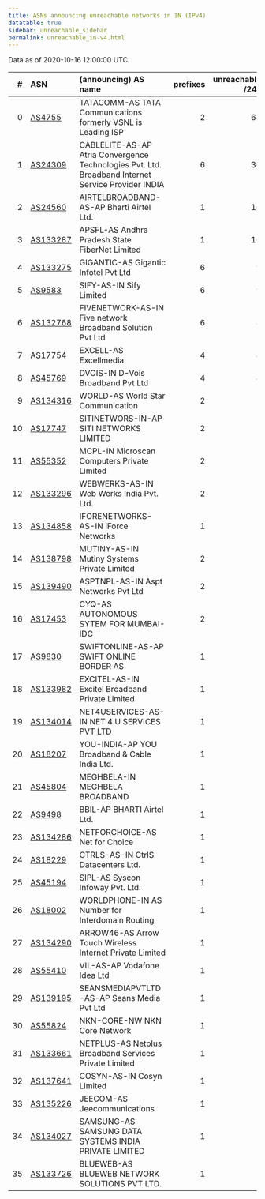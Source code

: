 ```yaml
---
title: ASNs announcing unreachable networks in IN (IPv4)
datatable: true
sidebar: unreachable_sidebar
permalink: unreachable_in-v4.html
---
```


Data as of 2020-10-16 12:00:00 UTC


<div class="datatable-begin"></div>

|   # | ASN                                      | (announcing) AS name                                                                               |   prefixes |   unreachable /24s |
|----:|:-----------------------------------------|:---------------------------------------------------------------------------------------------------|-----------:|-------------------:|
|   0 | [AS4755](unreachable_AS4755-v4.html)     | TATACOMM-AS TATA Communications formerly VSNL is Leading ISP                                       |          2 |                 64 |
|   1 | [AS24309](unreachable_AS24309-v4.html)   | CABLELITE-AS-AP Atria Convergence Technologies Pvt. Ltd. Broadband Internet Service Provider INDIA |          6 |                 36 |
|   2 | [AS24560](unreachable_AS24560-v4.html)   | AIRTELBROADBAND-AS-AP Bharti Airtel Ltd.                                                           |          1 |                 16 |
|   3 | [AS133287](unreachable_AS133287-v4.html) | APSFL-AS Andhra Pradesh State FiberNet Limited                                                     |          1 |                 16 |
|   4 | [AS133275](unreachable_AS133275-v4.html) | GIGANTIC-AS Gigantic Infotel Pvt Ltd                                                               |          6 |                  9 |
|   5 | [AS9583](unreachable_AS9583-v4.html)     | SIFY-AS-IN Sify Limited                                                                            |          6 |                  9 |
|   6 | [AS132768](unreachable_AS132768-v4.html) | FIVENETWORK-AS-IN Five network Broadband Solution Pvt Ltd                                          |          6 |                  8 |
|   7 | [AS17754](unreachable_AS17754-v4.html)   | EXCELL-AS Excellmedia                                                                              |          4 |                  4 |
|   8 | [AS45769](unreachable_AS45769-v4.html)   | DVOIS-IN D-Vois Broadband Pvt Ltd                                                                  |          4 |                  4 |
|   9 | [AS134316](unreachable_AS134316-v4.html) | WORLD-AS World Star Communication                                                                  |          2 |                  2 |
|  10 | [AS17747](unreachable_AS17747-v4.html)   | SITINETWORS-IN-AP SITI NETWORKS LIMITED                                                            |          2 |                  2 |
|  11 | [AS55352](unreachable_AS55352-v4.html)   | MCPL-IN Microscan Computers Private Limited                                                        |          2 |                  2 |
|  12 | [AS133296](unreachable_AS133296-v4.html) | WEBWERKS-AS-IN Web Werks India Pvt. Ltd.                                                           |          2 |                  2 |
|  13 | [AS134858](unreachable_AS134858-v4.html) | IFORENETWORKS-AS-IN iForce Networks                                                                |          1 |                  2 |
|  14 | [AS138798](unreachable_AS138798-v4.html) | MUTINY-AS-IN Mutiny Systems Private Limited                                                        |          2 |                  2 |
|  15 | [AS139490](unreachable_AS139490-v4.html) | ASPTNPL-AS-IN Aspt Networks Pvt Ltd                                                                |          2 |                  2 |
|  16 | [AS17453](unreachable_AS17453-v4.html)   | CYQ-AS AUTONOMOUS SYTEM FOR MUMBAI-IDC                                                             |          2 |                  2 |
|  17 | [AS9830](unreachable_AS9830-v4.html)     | SWIFTONLINE-AS-AP SWIFT ONLINE BORDER AS                                                           |          1 |                  1 |
|  18 | [AS133982](unreachable_AS133982-v4.html) | EXCITEL-AS-IN Excitel Broadband Private Limited                                                    |          1 |                  1 |
|  19 | [AS134014](unreachable_AS134014-v4.html) | NET4USERVICES-AS-IN NET 4 U SERVICES PVT LTD                                                       |          1 |                  1 |
|  20 | [AS18207](unreachable_AS18207-v4.html)   | YOU-INDIA-AP YOU Broadband &amp; Cable India Ltd.                                                  |          1 |                  1 |
|  21 | [AS45804](unreachable_AS45804-v4.html)   | MEGHBELA-IN MEGHBELA BROADBAND                                                                     |          1 |                  1 |
|  22 | [AS9498](unreachable_AS9498-v4.html)     | BBIL-AP BHARTI Airtel Ltd.                                                                         |          1 |                  1 |
|  23 | [AS134286](unreachable_AS134286-v4.html) | NETFORCHOICE-AS Net for Choice                                                                     |          1 |                  1 |
|  24 | [AS18229](unreachable_AS18229-v4.html)   | CTRLS-AS-IN CtrlS Datacenters Ltd.                                                                 |          1 |                  1 |
|  25 | [AS45194](unreachable_AS45194-v4.html)   | SIPL-AS Syscon Infoway Pvt. Ltd.                                                                   |          1 |                  1 |
|  26 | [AS18002](unreachable_AS18002-v4.html)   | WORLDPHONE-IN AS Number for Interdomain Routing                                                    |          1 |                  1 |
|  27 | [AS134290](unreachable_AS134290-v4.html) | ARROW46-AS Arrow Touch Wireless Internet Private Limited                                           |          1 |                  1 |
|  28 | [AS55410](unreachable_AS55410-v4.html)   | VIL-AS-AP Vodafone Idea Ltd                                                                        |          1 |                  1 |
|  29 | [AS139195](unreachable_AS139195-v4.html) | SEANSMEDIAPVTLTD-AS-AP Seans Media Pvt Ltd                                                         |          1 |                  1 |
|  30 | [AS55824](unreachable_AS55824-v4.html)   | NKN-CORE-NW NKN Core Network                                                                       |          1 |                  1 |
|  31 | [AS133661](unreachable_AS133661-v4.html) | NETPLUS-AS Netplus Broadband Services Private Limited                                              |          1 |                  1 |
|  32 | [AS137641](unreachable_AS137641-v4.html) | COSYN-AS-IN Cosyn Limited                                                                          |          1 |                  1 |
|  33 | [AS135226](unreachable_AS135226-v4.html) | JEECOM-AS Jeecommunications                                                                        |          1 |                  1 |
|  34 | [AS134027](unreachable_AS134027-v4.html) | SAMSUNG-AS SAMSUNG DATA SYSTEMS INDIA PRIVATE LIMITED                                              |          1 |                  1 |
|  35 | [AS133726](unreachable_AS133726-v4.html) | BLUEWEB-AS BLUEWEB NETWORK SOLUTIONS PVT.LTD.                                                      |          1 |                  1 |

<div class="datatable-end"></div>
